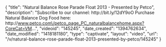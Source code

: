 {
    "title": "Natural Balance Rose Parade Float 2013 - Presented by Petco",
    "description": "Subscribe to our channel: http:\/\/bit.ly\/12dY9oO Purchase Natural Balance Dog Food here: http:\/\/www.petco.com\/petco_page_PC_naturalbalancehome.aspx?CoreCat=VM...",
    "videoid": "145245",
    "date_created": "1394762634",
    "date_modified": "1418181180",
    "type": "captivate",
    "layout": "video",
    "url": "\/v\/natural-balance-rose-parade-float-2013-presented-by-petco\/145245"
}